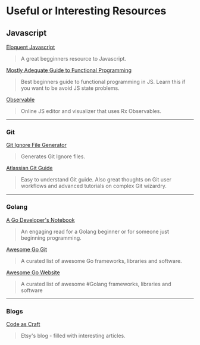 # Useful or Interesting Resources

## Javascript

[Eloquent Javascript](http://eloquentjavascript.net/)

> A great begginners resource to Javascript.

[Mostly Adequate Guide to Functional Programming](https://github.com/MostlyAdequate/mostly-adequate-guide)

> Best beginners guide to functional programming in JS. Learn this if you want to be avoid JS state problems.

[Observable](https://beta.observablehq.com/)

> Online JS editor and visualizer that uses Rx Observables.

---
### Git

[Git Ignore File Generator](https://www.gitignore.io)

>Generates Git Ignore files.

[Atlassian Git Guide](https://www.atlassian.com/git/tutorials)

> Easy to understand Git guide. Also great thoughts on Git user workflows and advanced tutorials on complex Git wizardry.

---
### Golang

[A Go Developer's Notebook](https://leanpub.com/GoNotebook/read)
> An engaging read for a Golang beginner or for someone just beginning programming.

[Awesome Go Git](https://github.com/avelino/awesome-go)
> A curated list of awesome Go frameworks, libraries and software.

[Awesome Go Website](https://awesome-go.com/)
> A curated list of awesome #Golang frameworks, libraries and software

---
### Blogs

[Code as Craft](https://codeascraft.com)
> Etsy's blog - filled with interesting articles.
